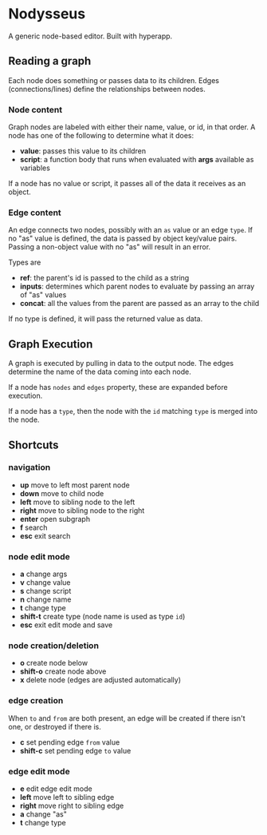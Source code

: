 # Nodysseus

A generic node-based editor. Built with hyperapp.

## Reading a graph

Each node does something or passes data to its children. Edges (connections/lines) define the relationships between nodes.

### Node content

Graph nodes are labeled with either their name, value, or id, in that order. A node has one of the following to determine what it does:

- **value**: passes this value to its children
- **script**: a function body that runs when evaluated with **args** available as variables

If a node has no value or script, it passes all of the data it receives as an object.

### Edge content
An edge connects two nodes, possibly with an `as` value or an edge `type`. If no "as" value is defined, the data is passed by object key/value pairs. Passing a non-object value with no "as" will result in an error.

Types are

- **ref**: the parent's id is passed to the child as a string
- **inputs**: determines which parent nodes to evaluate by passing an array of "as" values
- **concat**: all the values from the parent are passed as an array to the child

If no type is defined, it will pass the returned value as data.


## Graph Execution

A graph is executed by pulling in data to the output node. The edges determine the name of the data coming into each node.

If a node has `nodes` and `edges` property, these are expanded before execution.

If a node has a `type`, then the node with the `id` matching `type` is merged into the node.


## Shortcuts

### navigation

- **up** move to left most parent node
- **down** move to child node
- **left** move to sibling node to the left
- **right** move to sibling node to the right
- **enter** open subgraph
- **f** search
- **esc** exit search

### node edit mode

- **a** change args
- **v** change value
- **s** change script
- **n** change name
- **t** change type
- **shift-t** create type (node name is used as type `id`)
- **esc** exit edit mode and save

### node creation/deletion
- **o** create node below
- **shift-o** create node above
- **x** delete node (edges are adjusted automatically)

### edge creation

When `to` and `from` are both present, an edge will be created if there isn't one, or destroyed if there is.

- **c** set pending edge `from` value
- **shift-c** set pending edge `to` value


### edge edit mode

- **e** edit edge edit mode
- **left** move left to sibling edge
- **right** move right to sibling edge
- **a** change "as"
- **t** change type